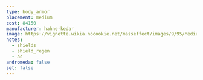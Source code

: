 ```yaml
---
type: body_armor
placement: medium
cost: 84150
manufacturer: hahne-kedar
image: https://vignette.wikia.nocookie.net/masseffect/images/9/95/Medium-human-Ursa.png/revision/latest/scale-to-width-down/160?cb=20100209162744
notes:
  - shields
  - shield_regen
  - ac
andromeda: false
set: false
---
```

